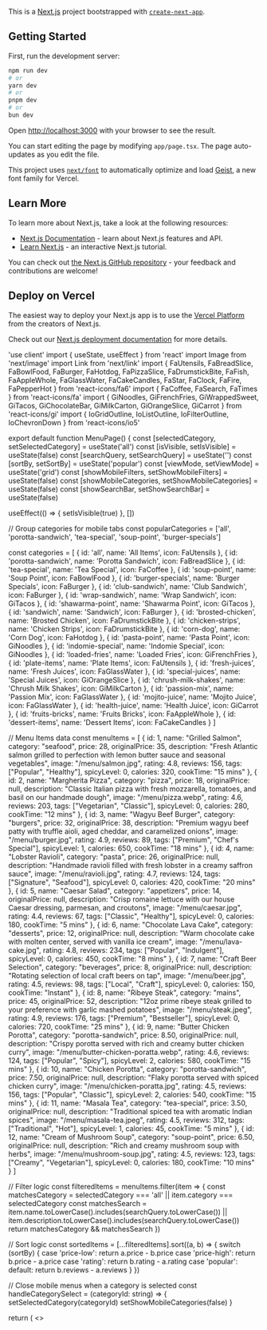 This is a [Next.js](https://nextjs.org) project bootstrapped with [`create-next-app`](https://nextjs.org/docs/app/api-reference/cli/create-next-app).

## Getting Started

First, run the development server:

```bash
npm run dev
# or
yarn dev
# or
pnpm dev
# or
bun dev
```

Open [http://localhost:3000](http://localhost:3000) with your browser to see the result.

You can start editing the page by modifying `app/page.tsx`. The page auto-updates as you edit the file.

This project uses [`next/font`](https://nextjs.org/docs/app/building-your-application/optimizing/fonts) to automatically optimize and load [Geist](https://vercel.com/font), a new font family for Vercel.

## Learn More

To learn more about Next.js, take a look at the following resources:

- [Next.js Documentation](https://nextjs.org/docs) - learn about Next.js features and API.
- [Learn Next.js](https://nextjs.org/learn) - an interactive Next.js tutorial.

You can check out [the Next.js GitHub repository](https://github.com/vercel/next.js) - your feedback and contributions are welcome!

## Deploy on Vercel

The easiest way to deploy your Next.js app is to use the [Vercel Platform](https://vercel.com/new?utm_medium=default-template&filter=next.js&utm_source=create-next-app&utm_campaign=create-next-app-readme) from the creators of Next.js.

Check out our [Next.js deployment documentation](https://nextjs.org/docs/app/building-your-application/deploying) for more details.




'use client'
import { useState, useEffect } from 'react'
import Image from 'next/image'
import Link from 'next/link'
import { 
  FaUtensils, 
  FaBreadSlice, 
  FaBowlFood,
  FaBurger,
  FaHotdog,
  FaPizzaSlice,
  FaDrumstickBite,
  FaFish,
  FaAppleWhole,
  FaGlassWater,
  FaCakeCandles,
  FaStar,
  FaClock,
  FaFire,
  FaPepperHot
} from 'react-icons/fa6'
import { FaCoffee, FaSearch, FaTimes } from 'react-icons/fa'
import { 
  GiNoodles, 
  GiFrenchFries, 
  GiWrappedSweet,
  GiTacos,
  GiChocolateBar,
  GiMilkCarton,
  GiOrangeSlice,
  GiCarrot
} from 'react-icons/gi'
import { IoGridOutline, IoListOutline, IoFilterOutline, IoChevronDown } from 'react-icons/io5'

export default function MenuPage() {
  const [selectedCategory, setSelectedCategory] = useState('all')
  const [isVisible, setIsVisible] = useState(false)
  const [searchQuery, setSearchQuery] = useState('')
  const [sortBy, setSortBy] = useState('popular')
  const [viewMode, setViewMode] = useState('grid')
  const [showMobileFilters, setShowMobileFilters] = useState(false)
  const [showMobileCategories, setShowMobileCategories] = useState(false)
  const [showSearchBar, setShowSearchBar] = useState(false)

  useEffect(() => {
    setIsVisible(true)
  }, [])
  
  // Group categories for mobile tabs
  const popularCategories = ['all', 'porotta-sandwich', 'tea-special', 'soup-point', 'burger-specials']

  const categories = [
    { id: 'all', name: 'All Items', icon: FaUtensils },
    { id: 'porotta-sandwich', name: 'Porotta Sandwich', icon: FaBreadSlice },
    { id: 'tea-special', name: 'Tea Special', icon: FaCoffee },
    { id: 'soup-point', name: 'Soup Point', icon: FaBowlFood },
    { id: 'burger-specials', name: 'Burger Specials', icon: FaBurger },
    { id: 'club-sandwich', name: 'Club Sandwich', icon: FaBurger },
    { id: 'wrap-sandwich', name: 'Wrap Sandwich', icon: GiTacos },
    { id: 'shawarma-point', name: 'Shawarma Point', icon: GiTacos },
    { id: 'sandwich', name: 'Sandwich', icon: FaBurger },
    { id: 'brosted-chicken', name: 'Brosted Chicken', icon: FaDrumstickBite },
    { id: 'chicken-strips', name: 'Chicken Strips', icon: FaDrumstickBite },
    { id: 'corn-dog', name: 'Corn Dog', icon: FaHotdog },
    { id: 'pasta-point', name: 'Pasta Point', icon: GiNoodles },
    { id: 'indomie-special', name: 'Indomie Special', icon: GiNoodles },
    { id: 'loaded-fries', name: 'Loaded Fries', icon: GiFrenchFries },
    { id: 'plate-items', name: 'Plate Items', icon: FaUtensils },
    { id: 'fresh-juices', name: 'Fresh Juices', icon: FaGlassWater },
    { id: 'special-juices', name: 'Special Juices', icon: GiOrangeSlice },
    { id: 'chrush-milk-shakes', name: 'Chrush Milk Shakes', icon: GiMilkCarton },
    { id: 'passion-mix', name: 'Passion Mix', icon: FaGlassWater },
    { id: 'mojito-juice', name: 'Mojito Juice', icon: FaGlassWater },
    { id: 'health-juice', name: 'Health Juice', icon: GiCarrot },
    { id: 'fruits-bricks', name: 'Fruits Bricks', icon: FaAppleWhole },
    { id: 'dessert-items', name: 'Dessert Items', icon: FaCakeCandles }
  ]

  // Menu Items data
  const menuItems = [
    {
      id: 1,
      name: "Grilled Salmon",
      category: "seafood",
      price: 28,
      originalPrice: 35,
      description: "Fresh Atlantic salmon grilled to perfection with lemon butter sauce and seasonal vegetables",
      image: "/menu/salmon.jpg",
      rating: 4.8,
      reviews: 156,
      tags: ["Popular", "Healthy"],
      spicyLevel: 0,
      calories: 320,
      cookTime: "15 mins"
    },
    {
      id: 2,
      name: "Margherita Pizza",
      category: "pizza", 
      price: 18,
      originalPrice: null,
      description: "Classic Italian pizza with fresh mozzarella, tomatoes, and basil on our handmade dough",
      image: "/menu/pizza.webp",
      rating: 4.6,
      reviews: 203,
      tags: ["Vegetarian", "Classic"],
      spicyLevel: 0,
      calories: 280,
      cookTime: "12 mins"
    },
    {
      id: 3,
      name: "Wagyu Beef Burger",
      category: "burgers",
      price: 32,
      originalPrice: 38,
      description: "Premium wagyu beef patty with truffle aioli, aged cheddar, and caramelized onions",
      image: "/menu/burger.jpg",
      rating: 4.9,
      reviews: 89,
      tags: ["Premium", "Chef's Special"],
      spicyLevel: 1,
      calories: 650,
      cookTime: "18 mins"
    },
    {
      id: 4,
      name: "Lobster Ravioli",
      category: "pasta",
      price: 26,
      originalPrice: null,
      description: "Handmade ravioli filled with fresh lobster in a creamy saffron sauce",
      image: "/menu/ravioli.jpg",
      rating: 4.7,
      reviews: 124,
      tags: ["Signature", "Seafood"],
      spicyLevel: 0,
      calories: 420,
      cookTime: "20 mins"
    },
    {
      id: 5,
      name: "Caesar Salad",
      category: "appetizers",
      price: 14,
      originalPrice: null,
      description: "Crisp romaine lettuce with our house Caesar dressing, parmesan, and croutons",
      image: "/menu/caesar.jpg",
      rating: 4.4,
      reviews: 67,
      tags: ["Classic", "Healthy"],
      spicyLevel: 0,
      calories: 180,
      cookTime: "5 mins"
    },
    {
      id: 6,
      name: "Chocolate Lava Cake",
      category: "desserts",
      price: 12,
      originalPrice: null,
      description: "Warm chocolate cake with molten center, served with vanilla ice cream",
      image: "/menu/lava-cake.jpg",
      rating: 4.8,
      reviews: 234,
      tags: ["Popular", "Indulgent"],
      spicyLevel: 0,
      calories: 450,
      cookTime: "8 mins"
    },
    {
      id: 7,
      name: "Craft Beer Selection",
      category: "beverages",
      price: 8,
      originalPrice: null,
      description: "Rotating selection of local craft beers on tap",
      image: "/menu/beer.jpg",
      rating: 4.5,
      reviews: 98,
      tags: ["Local", "Craft"],
      spicyLevel: 0,
      calories: 150,
      cookTime: "Instant"
    },
    {
      id: 8,
      name: "Ribeye Steak",
      category: "mains",
      price: 45,
      originalPrice: 52,
      description: "12oz prime ribeye steak grilled to your preference with garlic mashed potatoes",
      image: "/menu/steak.jpeg",
      rating: 4.9,
      reviews: 176,
      tags: ["Premium", "Bestseller"],
      spicyLevel: 0,
      calories: 720,
      cookTime: "25 mins"
    },
    {
      id: 9,
      name: "Butter Chicken Porotta",
      category: "porotta-sandwich",
      price: 8.50,
      originalPrice: null,
      description: "Crispy porotta served with rich and creamy butter chicken curry",
      image: "/menu/butter-chicken-poratta.webp",
      rating: 4.6,
      reviews: 124,
      tags: ["Popular", "Spicy"],
      spicyLevel: 2,
      calories: 580,
      cookTime: "15 mins"
    },
    {
      id: 10,
      name: "Chicken Porotta",
      category: "porotta-sandwich",
      price: 7.50,
      originalPrice: null,
      description: "Flaky porotta served with spiced chicken curry",
      image: "/menu/chicken-poratta.jpg",
      rating: 4.5,
      reviews: 156,
      tags: ["Popular", "Classic"],
      spicyLevel: 2,
      calories: 540,
      cookTime: "15 mins"
    },
    {
      id: 11,
      name: "Masala Tea",
      category: "tea-special",
      price: 3.50,
      originalPrice: null,
      description: "Traditional spiced tea with aromatic Indian spices",
      image: "/menu/masala-tea.jpeg",
      rating: 4.5,
      reviews: 312,
      tags: ["Traditional", "Hot"],
      spicyLevel: 1,
      calories: 45,
      cookTime: "5 mins"
    },
    {
      id: 12,
      name: "Cream of Mushroom Soup",
      category: "soup-point",
      price: 6.50,
      originalPrice: null,
      description: "Rich and creamy mushroom soup with herbs",
      image: "/menu/mushroom-soup.jpg",
      rating: 4.5,
      reviews: 123,
      tags: ["Creamy", "Vegetarian"],
      spicyLevel: 0,
      calories: 180,
      cookTime: "10 mins"
    }
  ]

  // Filter logic
  const filteredItems = menuItems.filter(item => {
    const matchesCategory = selectedCategory === 'all' || item.category === selectedCategory
    const matchesSearch = item.name.toLowerCase().includes(searchQuery.toLowerCase()) ||
                         item.description.toLowerCase().includes(searchQuery.toLowerCase())
    return matchesCategory && matchesSearch
  })

  // Sort logic
  const sortedItems = [...filteredItems].sort((a, b) => {
    switch (sortBy) {
      case 'price-low':
        return a.price - b.price
      case 'price-high':
        return b.price - a.price
      case 'rating':
        return b.rating - a.rating
      case 'popular':
      default:
        return b.reviews - a.reviews
    }
  })

  // Close mobile menus when a category is selected
  const handleCategorySelect = (categoryId: string) => {
    setSelectedCategory(categoryId)
    setShowMobileCategories(false)
  }

  return (
    <>
      <style jsx>{`
        /* Basic animations */
        @keyframes fadeIn {
          from { opacity: 0; }
          to { opacity: 1; }
        }
        
        @keyframes slideUp {
          from { transform: translateY(20px); opacity: 0; }
          to { transform: translateY(0); opacity: 1; }
        }
        
        @keyframes slideDown {
          from { transform: translateY(-20px); opacity: 0; }
          to { transform: translateY(0); opacity: 1; }
        }
        
        @keyframes slideInRight {
          from { transform: translateX(30px); opacity: 0; }
          to { transform: translateX(0); opacity: 1; }
        }
        
        @keyframes pulse {
          0%, 100% { transform: scale(1); }
          50% { transform: scale(1.05); }
        }
        
        /* Mobile-specific animations */
        @keyframes slideInBottom {
          from { transform: translateY(100%); }
          to { transform: translateY(0); }
        }
        
        /* Hide scrollbars */
        .scrollbar-hide {
          -ms-overflow-style: none;
          scrollbar-width: none;
        }
        .scrollbar-hide::-webkit-scrollbar {
          display: none;
        }
        
        /* Text clipping */
        .line-clamp-1 {
          display: -webkit-box;
          -webkit-line-clamp: 1;
          -webkit-box-orient: vertical;
          overflow: hidden;
        }
        
        .line-clamp-2 {
          display: -webkit-box;
          -webkit-line-clamp: 2;
          -webkit-box-orient: vertical;
          overflow: hidden;
        }
        
        /* Animations */
        .animate-fade-in { animation: fadeIn 0.4s ease forwards; }
        .animate-slide-up { animation: slideUp 0.4s ease forwards; }
        .animate-slide-down { animation: slideDown 0.4s ease forwards; }
        .animate-slide-in-right { animation: slideInRight 0.4s ease forwards; }
        .animate-slide-in-bottom { animation: slideInBottom 0.3s ease forwards; }
        .animate-pulse { animation: pulse 2s ease infinite; }
        
        /* Stagger delays */
        .delay-100 { animation-delay: 0.1s; }
        .delay-200 { animation-delay: 0.2s; }
        .delay-300 { animation-delay: 0.3s; }
      `}</style>

      <div className="min-h-screen bg-gray-50">
        {/* Modern Header - Desktop & Mobile */}
        <header className="sticky top-0 z-40 bg-white shadow-sm">
          {/* Desktop Header */}
          <div className="hidden md:block py-4 px-6">
            <div className="flex items-center justify-between">
              <div className="flex items-center space-x-6">
                <h1 className="text-2xl font-bold bg-gradient-to-r from-orange-500 to-red-500 bg-clip-text text-transparent">
                  Restaurant Menu
                </h1>
                <div className="flex items-center space-x-4">
                  <span className="text-sm text-gray-600">{filteredItems.length} items</span>
                  <div className="flex items-center space-x-1">
                    <button
                      onClick={() => setViewMode('grid')}
                      className={`p-2 rounded-lg transition-colors ${viewMode === 'grid' ? 'bg-orange-100 text-orange-600' : 'text-gray-400 hover:bg-gray-100'}`}
                      aria-label="Grid view"
                    >
                      <IoGridOutline className="w-5 h-5" />
                    </button>
                    <button
                      onClick={() => setViewMode('list')}
                      className={`p-2 rounded-lg transition-colors ${viewMode === 'list' ? 'bg-orange-100 text-orange-600' : 'text-gray-400 hover:bg-gray-100'}`}
                      aria-label="List view"
                    >
                      <IoListOutline className="w-5 h-5" />
                    </button>
                  </div>
                </div>
              </div>
              
              <div className="flex items-center space-x-4">
                <div className="relative">
                  <input
                    type="text"
                    placeholder="Search menu..."
                    value={searchQuery}
                    onChange={(e) => setSearchQuery(e.target.value)}
                    className="w-64 bg-gray-100 border-0 rounded-full px-4 py-2 text-sm focus:ring-2 focus:ring-orange-500 focus:bg-white transition-all"
                  />
                  <FaSearch className="absolute right-3 top-2.5 w-4 h-4 text-gray-400" />
                </div>
                
                <select
                  value={sortBy}
                  onChange={(e) => setSortBy(e.target.value)}
                  className="bg-gray-100 border-0 rounded-full px-4 py-2 text-sm focus:ring-2 focus:ring-orange-500 focus:bg-white"
                >
                  <option value="popular">Most Popular</option>
                  <option value="rating">Top Rated</option>
                  <option value="price-low">Price: Low to High</option>
                  <option value="price-high">Price: High to Low</option>
                </select>
              </div>
            </div>
          </div>

          {/* Mobile Header */}
          <div className="md:hidden p-3 border-b border-gray-100">
            <div className="flex items-center justify-between">
              <div className="flex items-center">
                <h1 className="text-xl font-bold bg-gradient-to-r from-orange-500 to-red-500 bg-clip-text text-transparent">
                  Menu
                </h1>
                <span className="ml-2 text-xs px-1.5 py-0.5 bg-gray-100 text-gray-600 rounded-md">
                  {filteredItems.length}
                </span>
              </div>
              
              <div className="flex items-center space-x-1">
                {!showSearchBar && (
                  <button 
                    onClick={() => setShowSearchBar(true)}
                    className="p-2.5 rounded-full text-gray-600 hover:bg-gray-100"
                    aria-label="Search"
                  >
                    <FaSearch className="w-4 h-4" />
                  </button>
                )}
                <button 
                  onClick={() => setShowMobileFilters(!showMobileFilters)}
                  className={`p-2.5 rounded-full ${showMobileFilters ? 'bg-orange-100 text-orange-600' : 'text-gray-600 hover:bg-gray-100'}`}
                  aria-label="Filter"
                >
                  <IoFilterOutline className="w-4 h-4" />
                </button>
                <button 
                  onClick={() => setShowMobileCategories(!showMobileCategories)}
                  className={`p-2.5 rounded-full flex items-center ${showMobileCategories ? 'bg-orange-100 text-orange-600' : 'text-gray-600 hover:bg-gray-100'}`}
                  aria-label="Categories"
                >
                  <FaUtensils className="w-4 h-4" />
                  <IoChevronDown className={`w-3 h-3 ml-1 transform transition-transform ${showMobileCategories ? 'rotate-180' : ''}`} />
                </button>
                <div className="flex items-center border-l border-gray-200 ml-1 pl-1">
                  <button
                    onClick={() => setViewMode('grid')}
                    className={`p-2.5 rounded-full ${viewMode === 'grid' ? 'text-orange-500' : 'text-gray-400'}`}
                    aria-label="Grid view"
                  >
                    <IoGridOutline className="w-4 h-4" />
                  </button>
                  <button
                    onClick={() => setViewMode('list')}
                    className={`p-2.5 rounded-full ${viewMode === 'list' ? 'text-orange-500' : 'text-gray-400'}`}
                    aria-label="List view"
                  >
                    <IoListOutline className="w-4 h-4" />
                  </button>
                </div>
              </div>
            </div>
            
            {/* Mobile Search Bar - Expandable */}
            {showSearchBar && (
              <div className="mt-3 animate-slide-down">
                <div className="relative flex items-center">
                  <input
                    type="text"
                    placeholder="Search menu..."
                    value={searchQuery}
                    onChange={(e) => setSearchQuery(e.target.value)}
                    className="w-full bg-gray-100 border-0 rounded-full px-4 py-2.5 pr-10 text-sm focus:ring-2 focus:ring-orange-500 focus:bg-white"
                    autoFocus
                  />
                  <button 
                    onClick={() => {
                      setShowSearchBar(false)
                      setSearchQuery('')
                    }}
                    className="absolute right-3 text-gray-400 hover:text-gray-600"
                    aria-label="Close search"
                  >
                    <FaTimes className="w-4 h-4" />
                  </button>
                </div>
              </div>
            )}
            
            {/* Mobile Filter Panel */}
            {showMobileFilters && (
              <div className="mt-3 p-3 bg-gray-50 rounded-lg border border-gray-200 animate-slide-down">
                <div className="flex items-center justify-between mb-2">
                  <label className="text-sm font-medium text-gray-700">Sort by</label>
                  <span className="text-xs text-gray-500">{filteredItems.length} items found</span>
                </div>
                <select
                  value={sortBy}
                  onChange={(e) => setSortBy(e.target.value)}
                  className="w-full bg-white border border-gray-200 rounded-lg px-3 py-2 text-sm focus:ring-2 focus:ring-orange-500"
                >
                  <option value="popular">Most Popular</option>
                  <option value="rating">Top Rated</option>
                  <option value="price-low">Price: Low to High</option>
                  <option value="price-high">Price: High to Low</option>
                </select>
              </div>
            )}
            
            {/* Mobile Category Tabs */}
            <div className="mt-3 border-t border-gray-100 pt-2 overflow-x-auto scrollbar-hide">
              <div className="flex space-x-2 pb-1">
                {categories.filter(cat => popularCategories.includes(cat.id)).map((category) => {
                  const IconComponent = category.icon;
                  return (
                    <button
                      key={category.id}
                      onClick={() => setSelectedCategory(category.id)}
                      className={`flex-shrink-0 flex items-center px-3 py-1.5 rounded-full text-xs font-medium ${
                        selectedCategory === category.id
                          ? 'bg-orange-500 text-white'
                          : 'bg-gray-100 text-gray-700'
                      }`}
                    >
                      <IconComponent className="mr-1.5 text-xs" />
                      {category.name}
                    </button>
                  );
                })}
              </div>
            </div>
            
            {/* Mobile Categories Dropdown Panel */}
            {showMobileCategories && (
              <div className="fixed inset-0 z-50 flex flex-col bg-white">
                <div className="p-4 border-b border-gray-200 flex justify-between items-center">
                  <h2 className="font-bold text-lg">All Categories</h2>
                  <button 
                    onClick={() => setShowMobileCategories(false)}
                    className="p-2 text-gray-500"
                    aria-label="Close categories"
                  >
                    <FaTimes className="w-5 h-5" />
                  </button>
                </div>
                <div className="flex-1 overflow-y-auto p-2">
                  <div className="grid grid-cols-2 gap-2">
                    {categories.map((category, index) => {
                      const IconComponent = category.icon;
                      const itemCount = menuItems.filter(item => category.id === 'all' || item.category === category.id).length;
                      return (
                        <button
                          key={category.id}
                          onClick={() => handleCategorySelect(category.id)}
                          className={`flex items-center p-3 rounded-lg animate-fade-in ${
                            selectedCategory === category.id
                              ? 'bg-orange-500 text-white'
                              : 'bg-white border border-gray-200 text-gray-700 hover:bg-gray-50'
                          }`}
                          style={{ animationDelay: `${index * 0.03}s` }}
                        >
                          <IconComponent className="text-lg mr-3" />
                          <div className="text-left">
                            <div className="font-medium text-sm">{category.name}</div>
                            <div className="text-xs opacity-70">{itemCount} items</div>
                          </div>
                        </button>
                      );
                    })}
                  </div>
                </div>
              </div>
            )}
          </div>
        </header>
        
        {/* Main Content Wrapper */}
        <div className="md:flex md:container mx-auto">
          {/* Sidebar Categories - Desktop */}
          <aside className="hidden md:block w-64 bg-white border-r border-gray-100 h-[calc(100vh-73px)] sticky top-[73px] overflow-y-auto scrollbar-hide flex-shrink-0">
            <div className="py-4 px-4">
              <h2 className="text-sm font-bold uppercase tracking-wide text-gray-500 mb-4 ml-2">Categories</h2>
              <div className="space-y-1">
                {categories.map((category) => {
                  const IconComponent = category.icon;
                  const itemCount = menuItems.filter(item => category.id === 'all' || item.category === category.id).length;
                  return (
                    <button
                      key={category.id}
                      onClick={() => setSelectedCategory(category.id)}
                      className={`w-full flex items-center justify-between px-3 py-2.5 rounded-lg text-left transition-colors ${
                        selectedCategory === category.id
                          ? 'bg-gradient-to-r from-orange-500 to-red-500 text-white'
                          : 'hover:bg-gray-50 text-gray-700'
                      }`}
                    >
                      <div className="flex items-center space-x-3">
                        <IconComponent className="text-base" />
                        <span className="text-sm">{category.name}</span>
                      </div>
                      <span className={`text-xs px-1.5 py-0.5 rounded-full ${selectedCategory === category.id ? 'bg-white/20' : 'bg-gray-100'}`}>
                        {itemCount}
                      </span>
                    </button>
                  );
                })}
              </div>
            </div>
          </aside>

          {/* Main Content */}
          <main className="flex-1 p-4">
            {/* Menu Items Grid/List */}
            {viewMode === 'grid' ? (
              <div className="grid grid-cols-1 sm:grid-cols-2 lg:grid-cols-3 xl:grid-cols-4 gap-3 sm:gap-4 md:gap-5">
                {sortedItems.map((item, index) => (
                  <div 
                    key={item.id} 
                    className="bg-white rounded-xl overflow-hidden shadow-sm hover:shadow-md transition-shadow duration-300 animate-slide-up"
                    style={{ animationDelay: `${index * 0.05}s` }}
                  >
                    <div className="relative h-36 sm:h-40 overflow-hidden">
                      <Image
                        src={item.image}
                        alt={item.name}
                        fill
                        className="object-cover"
                      />
                      
                      {/* Mobile-friendly tags */}
                      <div className="absolute top-2 left-2 flex flex-wrap gap-1">
                        {item.tags.slice(0, 1).map((tag) => (
                          <span key={tag} className="bg-white/90 text-gray-800 px-2 py-0.5 rounded-full text-xs font-medium">
                            {tag}
                          </span>
                        ))}
                      </div>

                      {/* Price badge */}
                      <div className="absolute top-2 right-2">
                        <div className="bg-white/90 rounded-full px-2 py-1 shadow-sm">
                          <div className="flex items-center">
                            {item.originalPrice && (
                              <span className="text-gray-500 line-through text-xs mr-1">${item.originalPrice}</span>
                            )}
                            <span className="font-bold text-orange-600">${item.price.toFixed(2)}</span>
                          </div>
                        </div>
                      </div>
                      
                      {/* Spicy indicator on image */}
                      {item.spicyLevel > 0 && (
                        <div className="absolute bottom-2 left-2 flex space-x-0.5 bg-white/80 rounded-full py-0.5 px-1.5">
                          {Array(item.spicyLevel).fill(0).map((_, i) => (
                            <FaPepperHot key={i} className="text-red-500 text-xs" />
                          ))}
                        </div>
                      )}
                    </div>

                    <div className="p-3 sm:p-4">
                      <div className="flex items-start justify-between mb-1">
                        <h3 className="font-bold text-gray-900 text-sm sm:text-base line-clamp-1">
                          {item.name}
                        </h3>
                        <div className="flex items-center ml-1 flex-shrink-0">
                          <FaStar className="text-yellow-400 w-3 h-3 sm:w-4 sm:h-4" />
                          <span className="text-xs text-gray-600 ml-1">{item.rating}</span>
                        </div>
                      </div>

                      <p className="text-gray-600 text-xs mb-2 line-clamp-2">{item.description}</p>

                      <div className="flex items-center justify-between text-xs text-gray-500">
                        <span className="flex items-center">
                          <FaClock className="w-3 h-3 mr-1 opacity-75" />
                          {item.cookTime}
                        </span>
                        <span className="flex items-center">
                          <FaFire className="w-3 h-3 mr-1 opacity-75" />
                          {item.calories} cal
                        </span>
                      </div>
                    </div>
                  </div>
                ))}
              </div>
            ) : (
              <div className="space-y-3">
                {sortedItems.map((item, index) => (
                  <div 
                    key={item.id} 
                    className="bg-white rounded-xl overflow-hidden shadow-sm hover:shadow-md transition-shadow duration-300 animate-slide-in-right"
                    style={{ animationDelay: `${index * 0.05}s` }}
                  >
                    <div className="flex">
                      <div className="relative w-24 h-24 sm:w-32 sm:h-32 flex-shrink-0">
                        <Image
                          src={item.image}
                          alt={item.name}
                          fill
                          className="object-cover"
                        />
                        
                        {/* Spicy indicator */}
                        {item.spicyLevel > 0 && (
                          <div className="absolute bottom-1 left-1 flex space-x-0.5 bg-white/80 rounded-full py-0.5 px-1.5">
                            {Array(item.spicyLevel).fill(0).map((_, i) => (
                              <FaPepperHot key={i} className="text-red-500 text-xs" />
                            ))}
                          </div>
                        )}
                      </div>
                      
                      <div className="flex-1 p-3 min-w-0">
                        <div className="flex justify-between items-start">
                          <div>
                            <h3 className="font-bold text-gray-900 text-sm sm:text-base mb-0.5 line-clamp-1">
                              {item.name}
                            </h3>
                            
                            {/* Tags in list view */}
                            <div className="flex flex-wrap gap-1 mb-1">
                              {item.tags.slice(0, 2).map((tag) => (
                                <span key={tag} className="bg-gray-100 text-gray-600 px-1.5 py-0.5 rounded text-xs">
                                  {tag}
                                </span>
                              ))}
                            </div>
                          </div>
                          
                          {/* Price */}
                          <div className="flex items-center ml-2 flex-shrink-0">
                            {item.originalPrice && (
                              <span className="text-gray-500 line-through text-xs mr-1">${item.originalPrice}</span>
                            )}
                            <span className="font-bold text-orange-600 text-sm sm:text-base">${item.price.toFixed(2)}</span>
                          </div>
                        </div>
                        
                        <p className="text-gray-600 text-xs mb-2 line-clamp-2">{item.description}</p>
                        
                        <div className="flex items-center justify-between text-xs text-gray-500">
                          <div className="flex items-center">
                            <FaStar className="text-yellow-400 w-3 h-3 mr-1" />
                            <span>{item.rating}</span>
                          </div>
                          <span className="flex items-center">
                            <FaClock className="w-3 h-3 mr-1 opacity-75" />
                            {item.cookTime}
                          </span>
                          <span className="flex items-center">
                            <FaFire className="w-3 h-3 mr-1 opacity-75" />
                            {item.calories} cal
                          </span>
                        </div>
                      </div>
                    </div>
                  </div>
                ))}
              </div>
            )}

            {/* Empty State */}
            {sortedItems.length === 0 && (
              <div className="text-center py-12 bg-white rounded-xl shadow-sm mt-4">
                <FaSearch className="text-4xl mb-4 mx-auto text-gray-300" />
                <h3 className="text-lg font-bold text-gray-800 mb-2">No menu items found</h3>
                <p className="text-gray-600 text-sm mb-4">Try adjusting your search or filter criteria</p>
                <button 
                  onClick={() => {
                    setSelectedCategory('all')
                    setSearchQuery('')
                  }}
                  className="px-4 py-2 bg-orange-500 text-white rounded-lg text-sm font-medium hover:bg-orange-600 transition-colors"
                >
                  Reset filters
                </button>
              </div>
            )}
          </main>
        </div>
      </div>
    </>
  )
}